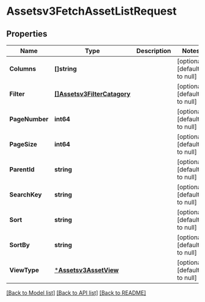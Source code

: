 # Assetsv3FetchAssetListRequest

## Properties
Name | Type | Description | Notes
------------ | ------------- | ------------- | -------------
**Columns** | **[]string** |  | [optional] [default to null]
**Filter** | [**[]Assetsv3FilterCatagory**](assetsv3FilterCatagory.md) |  | [optional] [default to null]
**PageNumber** | **int64** |  | [optional] [default to null]
**PageSize** | **int64** |  | [optional] [default to null]
**ParentId** | **string** |  | [optional] [default to null]
**SearchKey** | **string** |  | [optional] [default to null]
**Sort** | **string** |  | [optional] [default to null]
**SortBy** | **string** |  | [optional] [default to null]
**ViewType** | [***Assetsv3AssetView**](assetsv3AssetView.md) |  | [optional] [default to null]

[[Back to Model list]](../README.md#documentation-for-models) [[Back to API list]](../README.md#documentation-for-api-endpoints) [[Back to README]](../README.md)

